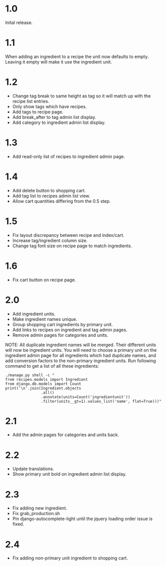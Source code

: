 1.0
===
Inital release.

1.1
===
When adding an ingredient to a recipe the unit now defaults to empty. Leaving it empty will make it use the ingredient unit.

1.2
===
* Change tag break to same height as tag so it will match up with the recipe list entries.
* Only show tags which have recipes.
* Add tags to recipe page.
* Add break_after to tag admin list display.
* Add category to ingredient admin list display.

1.3
===
* Add read-only list of recipes to ingredient admin page.

1.4
===
* Add delete button to shopping cart.
* Add tag list to recipes admin list view.
* Allow cart quantities differing from the 0.5 step.

1.5
===
* Fix layout discrepancy between recipe and index/cart.
* Increase tag/ingredient column size.
* Change tag font size on recipe page to match ingredients.

1.6
===
* Fix cart button on recipe page.

2.0
===
* Add ingredient units.
* Make ingredient names unique.
* Group shopping cart ingredients by primary unit.
* Add links to recipes on ingredient and tag admin pages.
* Remove admin pages for categories and units.

NOTE:
All duplicate ingredient names will be merged. Their different units will now be ingredient units.
You will need to choose a primary unit on the ingredient admin page for all ingredients which had duplicate names, and add conversion factors to the non-primary ingredient units.
Run following command to get a list of all these ingredients:
```
./manage.py shell -c "
from recipes.models import Ingredient
from django.db.models import Count
print('\n'.join(Ingredient.objects
                .all()
                .annotate(units=Count('ingredientunit'))
                .filter(units__gt=1).values_list('name', flat=True)))"
```

2.1
===
* Add the admin pages for categories and units back.

2.2
===
* Update translations.
* Show primary unit bold on ingredient admin list display.

2.3
===
* Fix adding new ingredient.
* Fix grab_production.sh
* Pin django-autocomplete-light until the jquery loading order issue is fixed.

2.4
===
* Fix adding non-primary unit ingredient to shopping cart.
